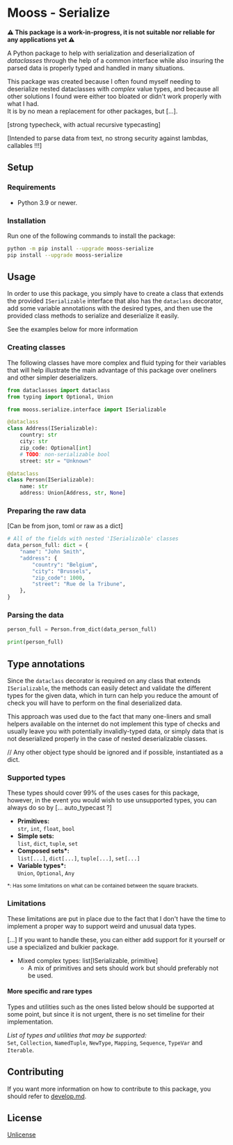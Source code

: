 # Mooss - Serialize

**⚠️ This package is a work-in-progress, it is not suitable nor reliable for any applications yet ⚠️**

A Python package to help with serialization and deserialization of *dataclasses* through the help of a common interface
while also insuring the parsed data is properly typed and handled in many situations.

This package was created because I often found myself needing to deserialize nested dataclasses with *complex* value
types, and because all other solutions I found were either too bloated or didn't work properly with what I had.<br>
It is by no mean a replacement for other packages, but [...].

[strong typecheck, with actual recursive typecasting]

[Intended to parse data from text, no strong security against lambdas, callables !!!]

## Setup

### Requirements
* Python 3.9 or newer.

### Installation
Run one of the following commands to install the package:
```bash
python -m pip install --upgrade mooss-serialize
pip install --upgrade mooss-serialize
```

## Usage
In order to use this package, you simply have to create a class that extends the provided `ISerializable` interface
that also has the `dataclass` decorator, add some variable annotations with the desired types, and then use the
provided class methods to serialize and deserialize it easily.

See the examples below for more information

### Creating classes
The following classes have more complex and fluid typing for their variables that will help illustrate the main
advantage of this package over oneliners and other simpler deserializers.
```python
from dataclasses import dataclass
from typing import Optional, Union

from mooss.serialize.interface import ISerializable

@dataclass
class Address(ISerializable):
    country: str
    city: str
    zip_code: Optional[int]
    # TODO: non-serializable bool
    street: str = "Unknown"

@dataclass
class Person(ISerializable):
    name: str
    address: Union[Address, str, None]
```

### Preparing the raw data
[Can be from json, toml or raw as a dict]
```python
# All of the fields with nested 'ISerializable' classes
data_person_full: dict = {
    "name": "John Smith",
    "address": {
        "country": "Belgium",
        "city": "Brussels",
        "zip_code": 1000,
        "street": "Rue de la Tribune",
    },
}
```

### Parsing the data
```python
person_full = Person.from_dict(data_person_full)

print(person_full)
```

## Type annotations
Since the `dataclass` decorator is required on any class that extends `ISerializable`, the methods can easily detect
and validate the different types for the given data, which in turn can help you reduce the amount of check you will
have to perform on the final deserialized data.

This approach was used due to the fact that many one-liners and small helpers available on the internet do not
implement this type of checks and usually leave you with potentially invalidly-typed data, or simply data that is not
deserialized properly in the case of nested deserializable classes.

// Any other object type should be ignored and if possible, instantiated as a dict.

### Supported types
These types should cover 99% of the uses cases for this package, however, in the event you would wish to use
unsupported types, you can always do so by [... auto_typecast ?]

* **Primitives:**<br>
`str`, `int`, `float`, `bool`
* **Simple sets:**<br>
`list`, `dict`, `tuple`, `set`
* **Composed sets\*:**<br>
`list[...]`, `dict[...]`, `tuple[...]`, `set[...]`
* **Variable types\*:**<br>
`Union`, `Optional`, `Any`

<sup>*: Has some limitations on what can be contained between the square brackets.</sup>

### Limitations
These limitations are put in place due to the fact that I don't have the time to implement a proper way to
support weird and unusual data types.

[...] If you want to handle these, you can either add support for it yourself or use a specialized and bulkier
package.

* Mixed complex types: list[ISerializable, primitive]
  * A mix of primitives and sets should work but should preferably not be used.

#### More specific and rare types
Types and utilities such as the ones listed below should be supported at some point, but since it is not urgent,
there is no set timeline for their implementation.

*List of types and utilities that may be supported:*<br>
`Set`, `Collection`, `NamedTuple`, `NewType`, `Mapping`, `Sequence`, `TypeVar` and `Iterable`.

## Contributing
If you want more information on how to contribute to this package, you should refer to [develop.md](develop.md).

## License
[Unlicense](LICENSE)
